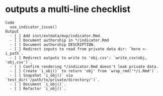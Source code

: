 # outputs a multi-line checklist

    Code
      use_indicator_issue()
    Output
      - [ ] Add inst/extdata/mvp/indicator.Rmd.
      - [ ] Document authorship in */indicator.Rmd
      - [ ] Document authorship DESCRIPTION.
      - [ ] Redirect inputs to read from private data dir: `here <- i_path`.
      - [ ] Redirect outputs to write to 'obj.csv': `write_csv(obj, 'obj.csv')`.
      - [ ] Confirm rendering */indicator.Rmd doesn't leak private data.
      - [ ] Create `i_obj()` to return 'obj' from `wrap_rmd('*/i.Rmd')`.
      - [ ] Snapshot `i_obj()` via `test_dir('/path/to/private/directory/')`.
      - [ ] Document `i_obj()`.
      - [ ] Refactor `i_obj()`.

